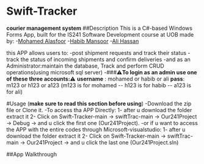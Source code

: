 # Swift-Tracker
**courier management system**
##Description
This is a C#-based Windows Forms App, built for the IS241 Software Development course at UOB made by:
-[Mohamed Alasfoor](https://github.com/Mohamed-Alasfoor)
-[Habib Mansoor](https://github.com/7abib04)
-[Ali Hassan](https://github.com/AliHJMM)

this APP allows users to:
-post shipment requests and track their status
-track the status of incoming shipments and confirm deliveries
-and as an Administrator:maintain the database, Track and perform CRUD operations(using microsoft sql server)
-###⚠️**To login as an admin use one of these three accounts:**⚠️
**username** : mohamed  or habib  or ali
**pass**: m123  or h123  or a123
(m123 is for mohamed -- h123 is for habib -- a123 is for ali)

#Usage (**make sure to read this section before using**)
-Download the zip file or Clone it.
-To access tha APP Directly:
1- after u download the folder extract it 
2- Click on Swift-Tracker-main -> swiftTrac-main -> Our241Project -> Debug -> and u click the first one (Our241Project).
-or if u want to access the APP with the entire codes through Microsoft-visualstudio:
1- after u download the folder extract it 
2- Click on Swift-Tracker-main -> swiftTrac-main -> Our241Project -> and u click the last one (Our241Project.sln)

##App Walkthrough

